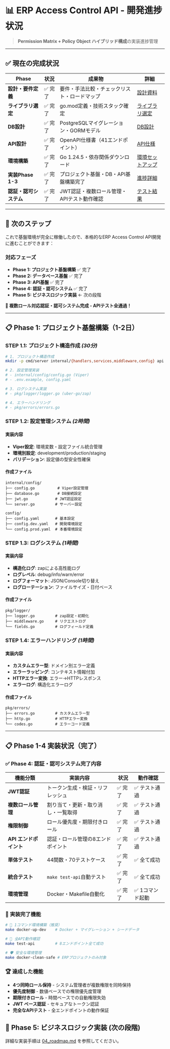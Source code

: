 # 📊 **ERP Access Control API - 開発進捗状況**

> **Permission Matrix + Policy Object ハイブリッド構成**の実装進捗管理

---

## ✅ **現在の完成状況**

| Phase | 状況 | 成果物 | 詳細 |
|-------|------|--------|------|
| **設計・要件定義** | ✅ 完了 | 要件・手法比較・チェックリスト・ロードマップ | [設計資料](./../design/) |
| **ライブラリ選定** | ✅ 完了 | go.mod定義・技術スタック確定 | [ライブラリ選定](./../design/golang_libraries/) |
| **DB設計** | ✅ 完了 | PostgreSQLマイグレーション・GORMモデル | [DB設計](./../migration/) |
| **API設計** | ✅ 完了 | OpenAPI仕様書（41エンドポイント） | [API仕様](./../api/) |
| **環境構築** | ✅ 完了 | Go 1.24.5・依存関係ダウンロード | [環境セットアップ](./../setup/) |
| **実装Phase 1-3** | ✅ 完了 | プロジェクト基盤・DB・API基盤構築完了 | [進捗詳細](#📋-phase-1-4-実装状況) |
| **認証・認可システム** | ✅ 完了 | JWT認証・複数ロール管理・APIテスト動作確認 | [テスト結果](./../api-testing/) |

---

## 🚀 **次のステップ**

これで基盤環境が完全に稼働したので、本格的なERP Access Control API開発に進むことができます：

### **対応フェーズ**
- **Phase 1: プロジェクト基盤構築** ✅ 完了
- **Phase 2: データベース基盤** ✅ 完了  
- **Phase 3: API基盤** ✅ 完了
- **Phase 4: 認証・認可システム** ✅ 完了
- **Phase 5: ビジネスロジック実装** ← 次の段階

**🎯 複数ロール対応認証・認可システム完成 - APIテスト全通過！**

---

## 📋 **Phase 1: プロジェクト基盤構築**（1-2日）

### **STEP 1.1: プロジェクト構造作成** _(30分)_

```bash
# 1. プロジェクト構造作成
mkdir -p cmd/server internal/{handlers,services,middleware,config} api migrations pkg

# 2. 設定管理実装
# - internal/config/config.go (Viper)
# - .env.example, config.yaml

# 3. ログシステム実装  
# - pkg/logger/logger.go (uber-go/zap)

# 4. エラーハンドリング
# - pkg/errors/errors.go
```

### **STEP 1.2: 設定管理システム** _(2時間)_

#### **実装内容**
- **Viper設定**: 環境変数・設定ファイル統合管理
- **環境別設定**: development/production/staging
- **バリデーション**: 設定値の型安全性確保

#### **作成ファイル**
```
internal/config/
├── config.go          # Viper設定管理
├── database.go        # DB接続設定
├── jwt.go            # JWT認証設定
└── server.go         # サーバー設定

config/
├── config.yaml       # 基本設定
├── config.dev.yaml   # 開発環境設定
└── config.prod.yaml  # 本番環境設定
```

### **STEP 1.3: ログシステム** _(1時間)_

#### **実装内容**
- **構造化ログ**: zapによる高性能ログ
- **ログレベル**: debug/info/warn/error
- **ログフォーマット**: JSON/Console切り替え
- **ログローテーション**: ファイルサイズ・日付ベース

#### **作成ファイル**
```
pkg/logger/
├── logger.go         # zap設定・初期化
├── middleware.go     # リクエストログ
└── fields.go         # ログフィールド定義
```

### **STEP 1.4: エラーハンドリング** _(1時間)_

#### **実装内容**
- **カスタムエラー型**: ドメイン別エラー定義
- **エラーラッピング**: コンテキスト情報付加
- **HTTPエラー変換**: エラー→HTTPレスポンス
- **エラーログ**: 構造化エラーログ

#### **作成ファイル**
```
pkg/errors/
├── errors.go         # カスタムエラー型
├── http.go           # HTTPエラー変換
└── codes.go          # エラーコード定義
```

---

## 📋 **Phase 1-4 実装状況**（完了）

### ✅ **Phase 4: 認証・認可システム完了内容**

| 機能分類 | 実装内容 | 状況 | 動作確認 |
|----------|----------|------|----------|
| **JWT認証** | トークン生成・検証・リフレッシュ | ✅ 完了 | ✅ テスト通過 |
| **複数ロール管理** | 割り当て・更新・取り消し・一覧取得 | ✅ 完了 | ✅ テスト通過 |
| **権限制御** | ロール優先度・期限付きロール | ✅ 完了 | ✅ テスト通過 |
| **API エンドポイント** | 認証・ロール管理の8エンドポイント | ✅ 完了 | ✅ テスト通過 |
| **単体テスト** | 44関数・70テストケース | ✅ 完了 | ✅ 全て成功 |
| **統合テスト** | `make test-api`自動テスト | ✅ 完了 | ✅ 全て成功 |
| **環境管理** | Docker・Makefile自動化 | ✅ 完了 | ✅ 1コマンド起動 |

### 🎯 **実装完了機能**

```bash
# 🚀 1コマンド環境構築（推奨）
make docker-up-dev    # Docker + マイグレーション + シードデータ

# 🧪 全API動作確認
make test-api         # 8エンドポイント全て成功

# 🛡️ 安全な環境管理
make docker-clean-safe # ERPプロジェクトのみ対象
```

### 🏆 **達成した機能**

- **4つ同時ロール保持** - システム管理者が複数権限を同時保持
- **優先度制御** - 数値ベースでの権限優先度管理
- **期限付きロール** - 時間ベースでの自動権限失効
- **JWT ベース認証** - セキュアなトークン認証
- **完全なAPIテスト** - 全エンドポイントの動作保証

## 🔧 **Phase 5: ビジネスロジック実装** (次の段階)

詳細な実装手順は [04_roadmap.md](./../design/access_control/04_roadmap.md) を参照してください。
